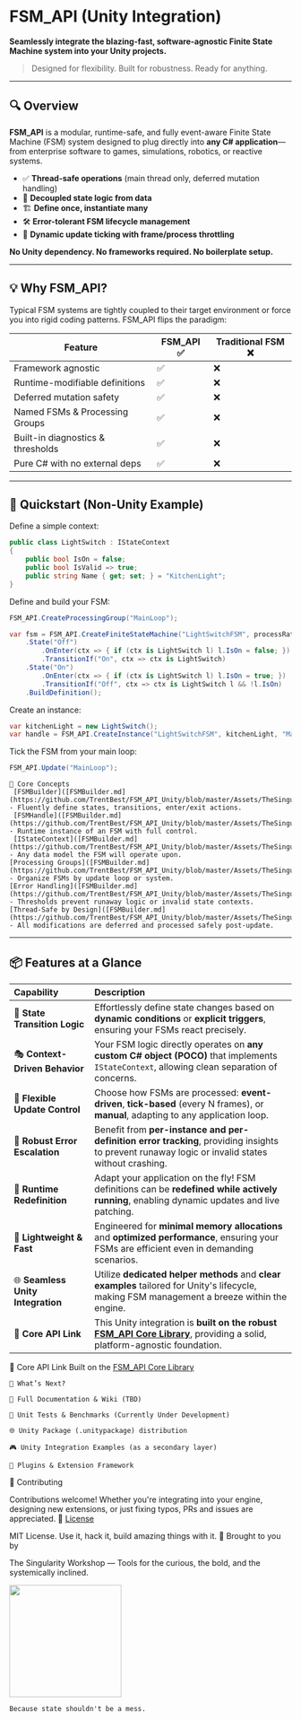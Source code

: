 # FSM_API (Unity Integration)

**Seamlessly integrate the blazing-fast, software-agnostic Finite State Machine system into your Unity projects.**

> Designed for flexibility. Built for robustness. Ready for anything.


---

## 🔍 Overview

**FSM_API** is a modular, runtime-safe, and fully event-aware Finite State Machine (FSM) system designed to plug directly into **any C# application**—from enterprise software to games, simulations, robotics, or reactive systems.

- ✅ **Thread-safe operations** (main thread only, deferred mutation handling)
- 🧠 **Decoupled state logic from data**
- 🏗️ **Define once, instantiate many**
- 🛠️ **Error-tolerant FSM lifecycle management**
- 🧪 **Dynamic update ticking with frame/process throttling**

**No Unity dependency. No frameworks required. No boilerplate setup.**

---

## 💡 Why FSM_API?

Typical FSM systems are tightly coupled to their target environment or force you into rigid coding patterns. FSM_API flips the paradigm:

| Feature                          | FSM_API ✅ | Traditional FSM ❌ |
|----------------------------------|------------|--------------------|
| Framework agnostic               | ✅         | ❌                 |
| Runtime-modifiable definitions   | ✅         | ❌                 |
| Deferred mutation safety         | ✅         | ❌                 |
| Named FSMs & Processing Groups   | ✅         | ❌                 |
| Built-in diagnostics & thresholds| ✅         | ❌                 |
| Pure C# with no external deps    | ✅         | ❌                 |

---

## 🚀 Quickstart (Non-Unity Example)

Define a simple context:

```csharp
public class LightSwitch : IStateContext
{
    public bool IsOn = false;
    public bool IsValid => true;
    public string Name { get; set; } = "KitchenLight";
}
 ````
Define and build your FSM:
```csharp
FSM_API.CreateProcessingGroup("MainLoop");

var fsm = FSM_API.CreateFiniteStateMachine("LightSwitchFSM", processRate: 1, processingGroup: "MainLoop")
    .State("Off")
        .OnEnter(ctx => { if (ctx is LightSwitch l) l.IsOn = false; })
        .TransitionIf("On", ctx => ctx is LightSwitch)
    .State("On")
        .OnEnter(ctx => { if (ctx is LightSwitch l) l.IsOn = true; })
        .TransitionIf("Off", ctx => ctx is LightSwitch l && !l.IsOn)
    .BuildDefinition();
 ````
Create an instance:
```csharp
var kitchenLight = new LightSwitch();
var handle = FSM_API.CreateInstance("LightSwitchFSM", kitchenLight, "MainLoop");
 ````
Tick the FSM from your main loop:
```csharp
FSM_API.Update("MainLoop");
 ````
    🔧 Core Concepts
     [FSMBuilder]([FSMBuilder.md](https://github.com/TrentBest/FSM_API_Unity/blob/master/Assets/TheSingularityWorkshop/FSM_API/Documentation/UserGuide/04_FSM_Builder_Deep_Dive.md)) - Fluently define states, transitions, enter/exit actions.
     [FSMHandle]([FSMBuilder.md](https://github.com/TrentBest/FSM_API_Unity/blob/master/Assets/TheSingularityWorkshop/FSM_API/Documentation/UserGuide/04_FSM_Builder_Deep_Dive.md)) - Runtime instance of an FSM with full control.
     [IStateContext]([FSMBuilder.md](https://github.com/TrentBest/FSM_API_Unity/blob/master/Assets/TheSingularityWorkshop/FSM_API/Documentation/UserGuide/04_FSM_Builder_Deep_Dive.md)) - Any data model the FSM will operate upon.
    [Processing Groups]([FSMBuilder.md](https://github.com/TrentBest/FSM_API_Unity/blob/master/Assets/TheSingularityWorkshop/FSM_API/Documentation/UserGuide/04_FSM_Builder_Deep_Dive.md)) - Organize FSMs by update loop or system.
    [Error Handling]([FSMBuilder.md](https://github.com/TrentBest/FSM_API_Unity/blob/master/Assets/TheSingularityWorkshop/FSM_API/Documentation/UserGuide/04_FSM_Builder_Deep_Dive.md)) - Thresholds prevent runaway logic or invalid state contexts.
    [Thread-Safe by Design]([FSMBuilder.md](https://github.com/TrentBest/FSM_API_Unity/blob/master/Assets/TheSingularityWorkshop/FSM_API/Documentation/UserGuide/04_FSM_Builder_Deep_Dive.md)) - All modifications are deferred and processed safely post-update.

---
## 📦 Features at a Glance

| Capability                | Description                                                                                             |
| :------------------------ | :------------------------------------------------------------------------------------------------------ |
| 🔄 **State Transition Logic** | Effortlessly define state changes based on **dynamic conditions** or **explicit triggers**, ensuring your FSMs react precisely. |
| 🎭 **Context-Driven Behavior**| Your FSM logic directly operates on **any custom C# object (POCO)** that implements `IStateContext`, allowing clean separation of concerns. |
| 🧪 **Flexible Update Control** | Choose how FSMs are processed: **event-driven**, **tick-based** (every N frames), or **manual**, adapting to any application loop. |
| 🧯 **Robust Error Escalation**| Benefit from **per-instance and per-definition error tracking**, providing insights to prevent runaway logic or invalid states without crashing. |
| 🔁 **Runtime Redefinition** | Adapt your application on the fly! FSM definitions can be **redefined while actively running**, enabling dynamic updates and live patching. |
| 🎯 **Lightweight & Fast** | Engineered for **minimal memory allocations** and **optimized performance**, ensuring your FSMs are efficient even in demanding scenarios. |
| 🌐 **Seamless Unity Integration** | Utilize **dedicated helper methods** and **clear examples** tailored for Unity's lifecycle, making FSM management a breeze within the engine. |
| 🔬 **Core API Link** | This Unity integration is **built on the robust [FSM_API Core Library](https://github.com/TrentBest/FSM_API)**, providing a solid, platform-agnostic foundation. |
 
   
    	
    

    

    

    

    

    

    


🔬 Core API Link	Built on the [FSM_API Core Library](https://github.com/TrentBest/FSM_API/README.md)

 

    📘 What’s Next?

    📖 Full Documentation & Wiki (TBD)

    🧪 Unit Tests & Benchmarks (Currently Under Development)

    🌐 Unity Package (.unitypackage) distribution 

    🎮 Unity Integration Examples (as a secondary layer)

    🔌 Plugins & Extension Framework

🤝 Contributing

Contributions welcome! Whether you're integrating into your engine, designing new extensions, or just fixing typos, PRs and issues are appreciated.
📄 [License](LICENSE.txt)

MIT License. Use it, hack it, build amazing things with it.
🧠 Brought to you by

The Singularity Workshop — Tools for the curious, the bold, and the systemically inclined.

<img src="https://github.com/user-attachments/assets/b94a9412-29f3-4b55-9d07-ddef3b57e082" width="200">    

    Because state shouldn't be a mess.
